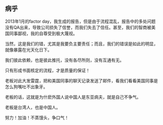 ## 病乎

2013年1月的factor day，我生成的报告，但是由于流程混乱，报告中的多处问题没有QA出来，导致公司损失了信誉，而我们失去了信任。甚至，我们的智商被美国同事鄙视，我的自尊受到极大蔑视。

当然，这是我们的错，尤其是我要负主要责任；而且，我们的错误是如此的明显，就像暴露在光天化日下。

我们彼此依赖，也是彼此推托，没有各尽所则，没有互通有无。

只有形成书面核定的流程，才是质量的保证！


老板对此大发雷霆，把和美国同事的聊天记录发送了邮件，看我们看看美国同事是怎么狗嘴吐不出象牙。

老板的话，这就是为什麽外国人说中国人是东亚病夫，就是自己不争气。

老板是台湾人，也是中国人。

努力！加油！不蒸馒头，争口气！
